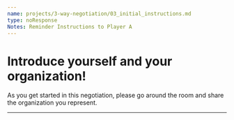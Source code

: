 ```yaml
---
name: projects/3-way-negotiation/03_initial_instructions.md
type: noResponse
Notes: Reminder Instructions to Player A
---
```


# Introduce yourself and your organization!

As you get started in this negotiation, please go around the room and share the organization you represent.

---
